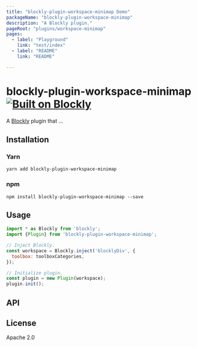 ```yaml
---
title: "blockly-plugin-workspace-minimap Demo"
packageName: "blockly-plugin-workspace-minimap"
description: "A Blockly plugin."
pageRoot: "plugins/workspace-minimap"
pages:
  - label: "Playground"
    link: "test/index"
  - label: "README"
    link: "README"

---
```

# blockly-plugin-workspace-minimap [![Built on Blockly](https://tinyurl.com/built-on-blockly)](https://github.com/google/blockly)

<!--
  - TODO: Edit plugin description.
  -->
A [Blockly](https://www.npmjs.com/package/blockly) plugin that ...

## Installation

### Yarn
```
yarn add blockly-plugin-workspace-minimap
```

### npm
```
npm install blockly-plugin-workspace-minimap --save
```

## Usage

<!--
  - TODO: Update usage.
  -->
```js
import * as Blockly from 'blockly';
import {Plugin} from 'blockly-plugin-workspace-minimap';

// Inject Blockly.
const workspace = Blockly.inject('blocklyDiv', {
  toolbox: toolboxCategories,
});

// Initialize plugin.
const plugin = new Plugin(workspace);
plugin.init();
```

## API

<!--
  - TODO: describe the API.
  -->

## License
Apache 2.0
